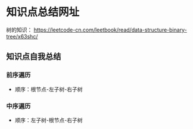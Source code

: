 # 知识点总结网址

树的知识： https://leetcode-cn.com/leetbook/read/data-structure-binary-tree/x63shc/



## 知识点自我总结

### 前序遍历

- 顺序：根节点-左子树-右子树

### 中序遍历

- 顺序：左子树-根节点-右子树



